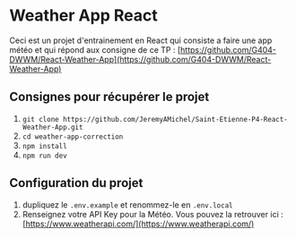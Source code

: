 # Weather App React

Ceci est un projet d'entrainement en React qui consiste a faire une app météo et qui répond aux consigne de ce TP : [https://github.com/G404-DWWM/React-Weather-App](https://github.com/G404-DWWM/React-Weather-App)

## Consignes pour récupérer le projet

1. `git clone https://github.com/JeremyAMichel/Saint-Etienne-P4-React-Weather-App.git`
2. `cd weather-app-correction`
3. `npm install`
4. `npm run dev`

## Configuration du projet

1. dupliquez le `.env.example` et renommez-le en `.env.local`
2. Renseignez votre API Key pour la Météo. Vous pouvez la retrouver ici : [https://www.weatherapi.com/](https://www.weatherapi.com/)